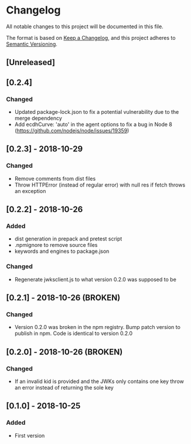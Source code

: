 # Changelog
All notable changes to this project will be documented in this file.

The format is based on [Keep a Changelog](https://keepachangelog.com/en/1.0.0/),
and this project adheres to [Semantic Versioning](https://semver.org/spec/v2.0.0.html).

## [Unreleased]

## [0.2.4]
### Changed
- Updated package-lock.json to fix a potential vulnerability due to the merge dependency
- Add ecdhCurve: 'auto' in the agent options to fix a bug in Node 8 (https://github.com/nodejs/node/issues/19359)

## [0.2.3] - 2018-10-29
### Changed
- Remove comments from dist files
- Throw HTTPError (instead of regular error) with null res if fetch throws an exception

## [0.2.2] - 2018-10-26
### Added
- dist generation in prepack and pretest script
- .npmignore to remove source files
- keywords and engines to package.json

### Changed
- Regenerate jwksclient.js to what version 0.2.0 was supposed to be

## [0.2.1] - 2018-10-26 (BROKEN)
### Changed
- Version 0.2.0 was broken in the npm registry. Bump patch version to publish in npm. Code is identical to version 0.2.0

## [0.2.0] - 2018-10-26 (BROKEN)
### Changed
- If an invalid kid is provided and the JWKs only contains one key throw an error instead of returning the sole key

## [0.1.0] - 2018-10-25
### Added
- First version
